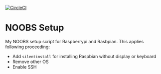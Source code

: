[![CircleCI](https://circleci.com/gh/ken-mu/noobs_setup.svg?style=svg)](https://circleci.com/gh/ken-mu/noobs_setup)

# NOOBS Setup
My NOOBS setup script for Raspberrypi and Rasbpian.
This applies following proceeding:
* Add `silentinstall` for installing Raspbian without display or keyboard
* Remove other OS
* Enable SSH
